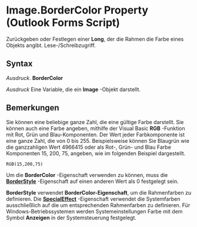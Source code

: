 
# Image.BorderColor Property (Outlook Forms Script)

Zurückgeben oder Festlegen einer  **Long**, der die Rahmen die Farbe eines Objekts angibt. Lese-/Schreibzugriff.


## Syntax

 _Ausdruck_. **BorderColor**

 _Ausdruck_ Eine Variable, die ein **Image** -Objekt darstellt.


## Bemerkungen

Sie können eine beliebige ganze Zahl, die eine gültige Farbe darstellt. Sie können auch eine Farbe angeben, mithilfe der Visual Basic  **RGB** -Funktion mit Rot, Grün und Blau-Komponenten. Der Wert jeder Farbkomponente ist eine ganze Zahl, die von 0 bis 255. Beispielsweise können Sie Blaugrün wie die ganzzahligen Wert 4966415 oder als Rot-, Grün- und Blau Farbe Komponenten 15, 200, 75, angeben, wie im folgenden Beispiel dargestellt.


```
RGB(15,200,75)
```

Um die  **BorderColor** -Eigenschaft verwenden zu können, muss die **[BorderStyle](c3b9fb9e-76bb-3ad1-b75a-6acc03b4af9e.md)** -Eigenschaft auf einen anderen Wert als 0 festgelegt sein.

 **BorderStyle** verwendet **BorderColor-Eigenschaft**, um die Rahmenfarben zu definieren. Die **[SpecialEffect](174b4b27-a50f-da85-5ffe-91e268fce837.md)** -Eigenschaft verwendet die Systemfarben ausschließlich auf die um entsprechenden Rahmenfarben zu definieren. Für Windows-Betriebssystemen werden Systemeinstellungen Farbe mit dem Symbol **Anzeigen** in der Systemsteuerung festgelegt.


